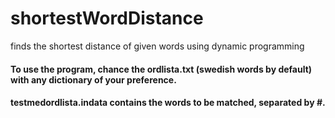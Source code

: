 # shortestWordDistance
finds the shortest distance of given words using dynamic programming

#### To use the program, chance the ordlista.txt (swedish words by default) with any dictionary of your preference.

#### testmedordlista.indata contains the words to be matched, separated by #.
